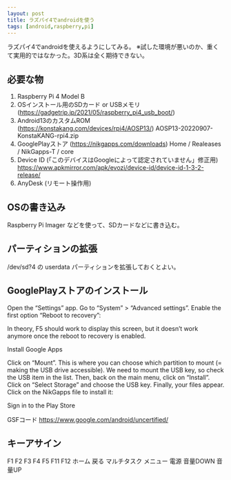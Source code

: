 ```yaml
---
layout: post
title: ラズパイ4でandroidを使う
tags: [android,raspberry,pi]
---
```


ラズパイ4でandroidを使えるようにしてみる。
※試した環境が悪いのか、重くて実用的ではなかった。3D系は全く期待できない。

## 必要な物

1. Raspberry Pi 4 Model B
2. OSインストール用のSDカード or USBメモリ(https://gadgetrip.jp/2021/05/raspberry_pi4_usb_boot/)
3. Android13のカスタムROM (https://konstakang.com/devices/rpi4/AOSP13/)
  AOSP13-20220907-KonstaKANG-rpi4.zip
4. GooglePlayストア (https://nikgapps.com/downloads)
  Home / Realeases / NikGapps-T / core
5. Device ID (「このデバイスはGoogleによって認定されていません」修正用)
  https://www.apkmirror.com/apk/evozi/device-id/device-id-1-3-2-release/
6. AnyDesk (リモート操作用)

## OSの書き込み

Raspberry Pi Imager などを使って、SDカードなどに書き込む。

## パーティションの拡張

/dev/sd?4 の userdata パーティションを拡張しておくとよい。

## GooglePlayストアのインストール

Open the “Settings” app.
Go to “System” > “Advanced settings”.
Enable the first option “Reboot to recovery”:

In theory, F5 should work to display this screen, but it doesn’t work anymore once the reboot to recovery is enabled.

Install Google Apps

Click on “Mount”.
This is where you can choose which partition to mount (= making the USB drive accessible).
We need to mount the USB key, so check the USB item in the list.
Then, back on the main menu, click on “Install”.
Click on “Select Storage” and choose the USB key.
Finally, your files appear.
Click on the NikGapps file to install it:

Sign in to the Play Store

GSFコード
https://www.google.com/android/uncertified/

## キーアサイン

F1	F2	F3	F4	F5	F11	F12
ホーム	戻る	マルチタスク	メニュー	電源	音量DOWN	音量UP
